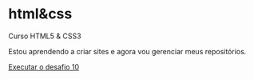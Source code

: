 # html&css
 Curso HTML5 & CSS3

 Estou aprendendo a criar sites e agora vou gerenciar meus  repositórios.

 <a href="https://heridan07.github.io/html-css/desafios/desafio10/index.html">Executar o desafio 10</a>

 
